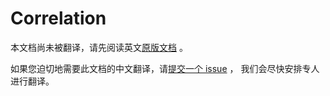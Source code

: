 # Correlation

本文档尚未被翻译，请先阅读英文[原版文档](../../../extensions/correlation.md) 。

如果您迫切地需要此文档的中文翻译，请[提交一个 issue](https://github.com/cloudevents/spec/issues) ，
我们会尽快安排专人进行翻译。

